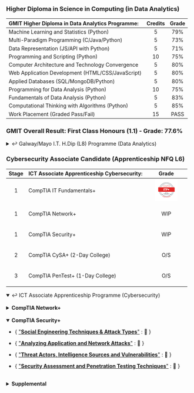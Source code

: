 ### Higher Diploma in Science in Computing (in Data Analytics)

| **GMIT Higher Diploma in Data Analytics Programme:**           | Credits | Grade   |
| :--------------------------------------------------------------|:-------:|:-------:|
| Machine Learning and Statistics (Python)                       | 5       | 79%     |
| Multi-Paradigm Programming (C/Java/Python)                     | 5       | 73%     |
| Data Representation (JS/API with Python)                       | 5       | 71%     |
| Programming and Scripting (Python)                             | 10      | 75%     |
| Computer Architecture and Technology Convergence               | 5       | 80%     |
| Web Application Development (HTML/CSS/JavaScript)              | 5       | 80%     |
| Applied Databases (SQL/MongoDB/Python)                         | 5       | 80%     |
| Programming for Data Analysis (Python)                         | 10      | 75%     |
| Fundamentals of Data Analysis (Python)                         | 5       | 83%     |
| Computational Thinking with Algorithms (Python)                | 5       | 85%     |
| Work Placement (Graded Pass/Fail)                              | 15      | PASS    |

### GMIT Overall Result: First Class Honours (1.1) - Grade: 77.6%

<details close>
	<summary>&#x21A9; Galway/Mayo I.T. H.Dip (L8) Programme (Data Analytics)</summary>

<!--
26/12/2021
"update repository ./mls-machine-learning-statistics - GMIT (Using Pandas with scikit-learn)."
-->
###### Machine Learning and Statistics { ["**mls**"](https://nbviewer.jupyter.org/github/SeanOhAileasa/mls-machine-learning-statistics/blob/main/mls-machine-learning-statistics.ipynb) : &#x1F4CC; } 

<!--
04/12/2021
"add repository ./mls-scikit-learn - An introduction to machine learning with scikit-learn."
-->
* { [``scikit-learn``](https://nbviewer.jupyter.org/github/SeanOhAileasa/mls-scikit-learn/blob/main/mls-scikit-learn.ipynb) : &#x1F6A7; }

	* { ["**Classification**"](https://nbviewer.org/github/SeanOhAileasa/pda-scikit-learn-classification/blob/main/pda-scikit-learn-classification.ipynb) : &#x1F6A7; }

	* { ["**Regression**"](https://nbviewer.org/github/SeanOhAileasa/mls-scikit-learn-regression/blob/main/mls-scikit-learn-regression.ipynb) : &#x1F6A7; }

	* { ["**Clustering**"](https://nbviewer.org/github/SeanOhAileasa/mls-scikit-learn-clustering/blob/main/mls-scikit-learn-clustering.ipynb) : &#x1F6A7; }

<!--
06/11/2021
"update repository ./mls-t-test - A t-test on some real-world data (sleep dataset). Overview of not just t-tests but an overview of the typical way to use statistics to do things like hypothesis testing (traditional old way of doing statistics)."
-->
* ``scipy-stats``
<!--
	* { ["**T-Test**"](https://nbviewer.org/github/SeanOhAileasa/mls-t-test/blob/main/mls-t-test.ipynb) : &#x1F6A7; }
-->
<!--
"add repository ./dcp-machine-learning-statistics - Statistical Thinking in Python (Part 1) (Graphical Exploratory Data Analysis)."
-->
* Supplemental Resources

	* { ["**DataCamp (Python)**"](https://nbviewer.org/github/SeanOhAileasa/dcp-python/blob/main/dcp-python.ipynb) : &#x1F6A7; } 

	* { ["**DataCamp (ML & Stats)**"](https://nbviewer.org/github/SeanOhAileasa/dcp-machine-learning-statistics/blob/main/dcp-machine-learning-statistics.ipynb) : &#x1F6A7; } 

<!--
"HOURS:1 - [README]: Complete and ready for submission."
-->
* End of Semester (Dec 2021):

	* { ["**Assessment**"](https://github.com/SeanOhAileasa/mls-scikit-learn-scipy-stats) : &#x1F4CC; }

<!--
09/01/2021
"update repository ./mpp-multi-paradigm-programming - GMIT Multi-Paradigm Programming module 30% MCS & written quiz completed."
-->
###### Multi-Paradigm Programming { ["**mpp**"](https://nbviewer.jupyter.org/github/SeanOhAileasa/mpp-multi-paradigm-programming/blob/main/mpp-multi-paradigm-programming.ipynb) : &#x1F4CC; }

<!--
20/12/2021
"update repository ./fubar-c - GMIT Multi-Paradigm Programming module Assessment: Link to repository mpp-multi-paradigm-programming."
-->
* { ["**C**"](https://nbviewer.jupyter.org/github/SeanOhAileasa/fubar-c/blob/main/fubar-c.ipynb) : &#x1F6A7; } 

<!--
"..."
-->
* { ["**Java**"](https://nbviewer.jupyter.org/github/SeanOhAileasa/fubar-java/blob/main/fubar-java.ipynb) : &#x1F6A7; }

<!--
22/12/2021
"update repository ./mpp-multi-paradigm-programming - GMIT Multi-Paradigm Programming module Assessment (Report) completed."
-->
* End of Semester (Dec 2021):

	* { ["**Assessment**"](https://nbviewer.org/github/SeanOhAileasa/mpp-multi-paradigm-programming/blob/main/mpp-multi-paradigm-programming.ipynb#Winter-21/22-Assessment) : &#x1F4CC; }

<!--
26/11/2021
"update repository ./drp-data-representation - Packages for APIs."
-->
###### Data Representation { ["**drp**"](https://nbviewer.jupyter.org/github/SeanOhAileasa/drp-data-representation/blob/main/drp-data-representation.ipynb) : &#x1F4CC; } 

<!--
05/01/2022
"update repository ./drp-app-server - Ooops password displayed (now changed). Updated: i. script db.py and ii. README."
-->
* { ["**App-server (``flask``)**"](https://nbviewer.org/github/SeanOhAileasa/drp-app-server/blob/main/drp-app-server.ipynb) : &#x1F4CC; }

<!--
26/11/2021
"update repository ./data-representation-courseware - Week 8 Quiz (Server side)." 
-->
* End of Semester (Dec 2021):

	* { ["**Assessment**"](https://github.com/SeanOhAileasa/data-representation-courseware) : &#x1F4CC; } 

###### Computational Thinking with Algorithms

<!--
22/05/2021
"update repository ./cta-analysing"
-->
* { ["**Analysing**"](https://nbviewer.jupyter.org/github/SeanOhAileasa/cta-analysing/blob/main/cta-analysing.ipynb) : &#x1F4CC; } 

<!-- 
23/08/2021
""
"update repository ./cta-recursion - Fix links."
-->
* { ["**Recursion**"](https://nbviewer.jupyter.org/github/SeanOhAileasa/cta-recursion/blob/main/cta-recursion.ipynb) : &#x1F4CC; } 

<!--
26/05/2021
"update repository ./cta-sorting"
-->
* { ["**Sorting**"](https://nbviewer.jupyter.org/github/SeanOhAileasa/cta-sorting/blob/main/cta-sorting.ipynb) : &#x1F4CC; } 

<!-- 
25/04/2021
"update repository ./cta-searching - Overview of binary search with performance comparison over linear search. Pseudocode along with iterative implementation (recursive implementation outstanding). Walkthrough of iterative and recursion approaches completed in Java."
-->
* { ["**Searching**"](https://nbviewer.jupyter.org/github/SeanOhAileasa/cta-searching/blob/main/cta-searching.ipynb) : &#x1F4CC; } 

<!--
26/05/2021
"add repository ./cta-benchmark-algorithms - Python application to benchmark five different sorting algorithms. In addition, the report introduces the algorithms chosen and discusses the results of the benchmarking process."
-->
* End of Semester (May 2021):

	* { ["**Project (pdf)**"](https://raw.githubusercontent.com/SeanOhAileasa/cta-benchmark-algorithms/main/Computational-Thinking-with-Algorithms-Project-2021.pdf) : &#x1F4CC; } 

		* { ["**Project (src)**"](https://github.com/SeanOhAileasa/cta-benchmark-algorithms) : &#x1F4CC; } 

###### Fundamentals of Data Analysis { ["**mls**"](https://nbviewer.jupyter.org/github/SeanOhAileasa/mls-machine-learning-statistics/blob/main/mls-machine-learning-statistics.ipynb) : &#x1F4CC; }

<!--
01/12/2021
"update repository ./fda-numerical - Exploratory Analysis."
-->
* Supplemental Resources

	* { ["**Numerical Reasoning**"](https://nbviewer.org/github/SeanOhAileasa/fda-numerical/blob/main/fda-numerical.ipynb) : &#x1F6A7; } 

* End of Semester (Dec 2020):

	* { ["**Tasks**"](https://nbviewer.jupyter.org/github/SeanOhAileasa/fda-tasks/blob/main/Fundamentals-of-Data-Analysis-Tasks-2020.ipynb) : &#x1F4CC; } 

	* { ["**Project**"](https://nbviewer.jupyter.org/github/SeanOhAileasa/fda-regression/blob/main/Fundamentals-of-Data-Analysis-Regression-2020.ipynb) : &#x1F4CC; } 

<!--
07/09/2021
"update repository ./fda-numerical - Simple averages."
-->

###### Programming for Data Analysis { ["**mls**"](https://nbviewer.jupyter.org/github/SeanOhAileasa/mls-machine-learning-statistics/blob/main/mls-machine-learning-statistics.ipynb) : &#x1F4CC; }

* End of Semester (Dec 2020):

	* { ["**Tasks**"](https://nbviewer.jupyter.org/github/SeanOhAileasa/pda-numpy-random/blob/main/Programming-for-Data-Analysis-Assignment-2020.ipynb) : &#x1F4CC; } 

	* { ["**Project**"](https://nbviewer.jupyter.org/github/SeanOhAileasa/pda-numpy-random-simulation/blob/main/Programming-for-Data-Analysis-Project-2020.ipynb) : &#x1F4CC; } 

###### Applied Databases

<!--
05/07/2021
"add repository ./adb-MySQL"
-->
* { ["**MySQL**"](https://nbviewer.org/github/SeanOhAileasa/adb-MySQL/blob/main/adb-MySQL.ipynb) : &#x1F4CC; }

<!--
06/07/2021
"add repository ./adb-mongodb"
-->
* { ["**MongoDB**"](https://nbviewer.org/github/SeanOhAileasa/adb-mongodb/blob/main/adb-mongodb.ipynb) : &#x1F4CC; }

* End of Semester (Aug 2020):

	* { ["**Project**"](https://github.com/SeanOhAileasa/adb-sql-mongodb) : &#x1F4CC; } 

</details>

### Cybersecurity Associate Candidate (Apprenticeship NFQ L6)

|Stage|**ICT Associate Apprenticeship Cybersecurity:**|&nbsp;&nbsp;&nbsp;&nbsp;&nbsp;&nbsp;&nbsp;&nbsp;Grade&nbsp;&nbsp;&nbsp;&nbsp;&nbsp;&nbsp;&nbsp;&nbsp;|
|:-----:| :-----------------------------------------------|:-----:|
| 1     | CompTIA IT Fundamentals+                        | [![PASS](https://github.com/SeanOhAileasa/SeanOhAileasa/blob/master/rc/comptia/comptia-it-fundamentals-itf-certification.png?raw=true)](https://www.credly.com/badges/d628d8c9-4469-47b1-98d3-cded57ab813b/public_url)|
| 1     | <br/>CompTIA Network+<br/><br/>                                |   WIP   |
| 1     | <br/>CompTIA Security+<br/><br/>                               |   WIP   |
| 2     | <br/>CompTIA CySA+ (2-Day College)<br/><br/>                   |   O/S   |
| 3     | <br/>CompTIA PenTest+ (1-Day College)<br/><br/>                |   O/S   |

<details open>
	<summary>&#x21A9; ICT Associate Apprenticeship Programme (Cybersecurity)</summary> <br/>

<details close>
	<summary><b>CompTIA Network+</b></summary>
<!--
21/01/2022
"add repository ./nkp-cloud-concepts - Cloud Concepts."
"add repository ./nkp-concepts-and-characteristics-of-networking - Concepts and Characteristics of Networking."
"add repository ./nkp-network-services - Network Services."
"add repository ./nkp-network-topologies - Network Topologies."
"add repository ./nkp-osi-layers - OSI Layers."
"add repository ./nkp-ports-and-protocols - Ports and Protocols."
"add repository ./nkp-subnetting-and-supernetting - Subnetting and Supernetting."
"add repository ./nkp-wireless-technologies - Wireless Technologies."
-->
<!--
22/01/2022
"add repository ./nkp-networking-devices - Networking Devices."
-->
<!--
24/01/2022
"add repository ./nkp-advanced-networking - Advanced Networking."
-->
<!--
25/01/2022
"add repository ./nkp-network-storage-virtualization - Network Storage and Virtualization."
-->
<!--
27/01/2022
"add repository ./nkp-wide-area-network - Wide Area Network."
"add repository ./nkp-documentation-diagram-types - Documentation and Diagram Types."
--->
<!--
02/02/2022
"add repository ./nkp-disaster-recovery - Disaster Recovery."
"add repository ./nkp-scanning-monitoring-patching - Scanning and Monitoring and Patching."
--->
<!--
05/02/2022
"add repository ./nkp-remote-access-methods - Remote Access Methods."
"add repository ./nkp-physical-security-devices - Physical Security Devices."
"add repository ./nkp-authentication-access-control - Authentication and Access Control."
--->
<!--
09/02/2022
"add repository ./nkp-wireless-security - Wireless Security."
-->
<!--
10/02/2022
"add repository ./nkp-network-attacks - Network Attacks"
"add repository ./nkp-network-device-hardening - Network Device Hardening."
--->
<!--
16/02/2022
"add repository ./nkp-mitigation-techniques - Mitigation Techniques."
-->
<!--
17/02/2022
"add repository ./nkp-network-service-issues - Network Service Issues."
"add repository ./nkp-network-troubleshooting - Network Troubleshooting."
-->
<!--
19/02/2022
"add repository ./nkp-network-troubleshooting-tools - Network Troubleshooting Tools."
"add repository ./nkp-wired-connectivity-issues - Wired Connectivity Issues."
"add repository ./nkp-cabling-solutions - Cabling Solutions."
"add repository ./nkp-wireless-connectivity-issues - Wireless Connectivity Issues."
"add repository ./nkp-policies-best-practice-guidelines - Policies and Best Practice Guidelines."
-->

<details open>
	<summary>Network Concepts &#x21A9;</summary>

- { ["**Ports and Protocols**"](https://github.com/SeanOhAileasa/nkp-ports-and-protocols) : &#x1F6A7; }

- { ["**OSI Layers**"](https://github.com/SeanOhAileasa/nkp-osi-layers) : &#x1F6A7; }

- { ["**Concepts and Characteristics of Networking**"](https://github.com/SeanOhAileasa/nkp-concepts-and-characteristics-of-networking) : &#x1F6A7; }

- { ["**Subnetting and Supernetting**"](https://github.com/SeanOhAileasa/nkp-subnetting-and-supernetting) : &#x1F6A7; }

- { ["**Network Topologies**"](https://github.com/SeanOhAileasa/nkp-network-topologies) : &#x1F6A7; }

- { ["**Wireless Technologies**"](https://github.com/SeanOhAileasa/nkp-wireless-technologies) : &#x1F6A7; }

- { ["**Cloud Concepts**"](https://github.com/SeanOhAileasa/nkp-cloud-concepts) : &#x1F6A7; }

- { ["**Network Services**"](https://github.com/SeanOhAileasa/nkp-network-services) : &#x1F6A7; }

- { ["**Cabling Solutions**"](https://github.com/SeanOhAileasa/nkp-cabling-solutions) : &#x1F6A7; }

<details close>
	<summary>Introduction to IP</summary>

- A Series of Moving Trucks <br/>
	- Road <br/>
		- Network Topology (Ethernet - DSL - Cable System) <br/>
	- Truck <br/>
		- Internet Protocol (IP) <br/>
			- OSI Layer 3 <br/>
				- Network <br/>
					- Routing Layer (IP Address - Router - Packet) <br/>
			- Ethernet Network <br/>
				- Ethernet Header <br/>
				- Ethernet Payload <br/>
					- IP Traffic <br/>
						- IP Payload <br/>
							- TCP (or UDP) [OSI Layer 4 - Transport] <br/>
								- TCP Payload <br/>
									- HTTP Data (ex. Web Browsing) <br/>
				- Ethernet Trailer <br/>
				![Image: Ethernet Network](https://github.com/SeanOhAileasa/SeanOhAileasa/blob/master/rc/nkp/ip-protocol-ethernet-network.png?raw=true) <br/>
	- Box <br/>
		- Encapsulated - Transmission Control Protocol (TCP) and User Datagram Protocol (UDP) <br/>
			- Multiplexing <br/>
				- Use Multiple Applications Simultaneously
		- Transmission Control Protocol (TCP) <br/>
		![Image: UDP](https://github.com/SeanOhAileasa/SeanOhAileasa/blob/master/rc/nkp/tcpiposi.png?raw=true) <br/>
			- Connection-oriented <br/>
				- Acknowledgement (``ACK``) <br/>
			- Reliable Delivery <br/>
				- Numbers the Data Sent <br/>
			- Flow Control <br/>
			![Image: TCP](https://github.com/SeanOhAileasa/SeanOhAileasa/blob/master/rc/nkp/tcp-data-ack.png?raw=true) <br/>	
		- User Datagram Protocol (UDP) <br/>
			- Connectionless <br/>
			- Unreliable Delivery <br/>
				- No Error Recovery <br/>
				- No Reording of Data or Retransmissions <br/>
			- No Flow Control <br/>
				- Sender determines amount of Data Transmitted <br/>
				![Image: UDP](https://github.com/SeanOhAileasa/SeanOhAileasa/blob/master/rc/nkp/udp-data.png?raw=true) <br/>			
		- Ports (Written on Box) <br/>
			- IPv4 Sockets <br/>
				- Information Sent <br/>
					- Server IP Address <br/>
						- Protocol (TCP or UDP) <br/>
							- Server Application Port Number <br/>
					- Client IP Address <br/>
						- Protocol (TCP or UDP) <br/>
							- Client Prot Number <br/>
			- Groups <br/>
				- Non-ephemeral (Non-Temporary - Permanent) <br/>
					- Server ("well known") <br/>
						- ``0 - 1023`` <br/>
				- Ephemeral (Temporary) <br/>
					- Client (Real-time) <br/>
						- ``1024 - 65535`` <br/>
			- TCP and UDP Ports Numbers 
				- ``0 - 65535`` <br/>
					- No Conflict <br/>
	- Data <br/>
		- Application <br/>
			- TCP versus UDP <br/>
	- Internet Control Message Protocol (ICMP) <br/>
		- Administration <br/>
			- Carried by IP <br/>
				- Not used for Data Transfer <br/>
					- Text Messaging between Devices (ex. Time-To-Live Expired) <br/>
</details>

<details close>
	<summary>Common Ports</summary>

- Telecommunication Network (Telnet) ``tcp/23`` <br/>
- Secure Shell (SSH) ``tcp/22`` <br/>
- Domain Name System (DNS) ``udp/53`` <br/>
- [Email Transfer] Simple Mail Transfer Protocol (SMTP) ``tcp/25``  <br/>
	- (Email Receive: IMAP4 ``tcp/143`` - POP3 ``tcp/110``) <br/>
- Secure File Transfer Protocol (SFTP) ``tcp/22``  <br/>
	- (Encrypted SSH Protocol as the underlying communication) <br/>
- File Transfer Protocol ``tcp/20`` (active mode data) ``tcp/21`` (control) <br/>
- Trival File Transfer Protcol ``udp/69``	 <br/>
- Dynamic Host Configuration Protocol (DHCP) ``udp/67`` ``udp/68`` <br/>
- Hypertext Transfer Protocol (HTTP) ``tcp/80``  <br/>
	- Hypertext Transfer Protocol Secure (HTTPS) ``tcp/443`` <br/>
- Simple Network Management Protocol (SNMP) ``udp/161`` <br/>
- Remote Desktop Protocol (RDP) ``tcp/3389`` <br/>
- Network Time Protocol (NTP) ``udp/123`` <br/>
- Session Initiation Protocol (SIP) ``tcp/5060`` ``tcp/5061`` <br/>
- Server Message Block (SMB) ``tcp/445`` <br/>
	(Common Internet File System - CIFS) <br/>
- [Email Receive] Post Office Protocol v3 (POP3) ``tcp/110`` <br/>
	- [Email Receive] Internet Message Access Protocol v4 (IMAP4) ``tcp/143`` <br/>
- Lightweight Directory Access Protocol (LDAP) ``tcp/389`` <br/>
	- Lightweight Directory Access Protocol Secure (LDAPS) ``tcp/636`` <br/>
- H.323 ``tcp/1720`` <br/>
</details>

<details close>
	<summary>Understanding Open Systems Interconnection (OSI) Model</summary>

- OSI Protocol Suite (OSI Model built based on these OSI Protocols) <br/>
	- Guide [thus the term "Model"] <br/>
		- The OSI Model <br/>
			- Layer 1 Physical Layer [``!=``Protocols] <br/>
				- Network Physics [Signaling / Cabling / Connectors] - [NIC - Cable - Hub] <br/>
					- Problems <br/>
						- Fix Cabling - Punch-downs <br/>
						- Run Loopback Test - Test and/or replace Cables - Swap Adapter Cards <br/>
			- Layer 2 Data Link Layer ["switching"] - [Frame - MAC Address - EUI-48 - EUI-64 - Switch] <br/>
				- Network Basic Language [Foundation of Communication] <br/>
				- Data Link Control (DLC) Protocols <br/>
					- Media Access Control (MAC) Address on an Ethernet Network <br/>
			- Layer 3 Network Layer ["routing"] - [IP Address - Router - Packet] <br/>
				- Internet Address (IP) <br/>
					- Fragments Frames [Traverse different Networks]
					- IP Fragmentation <br/>
						- Multiples of ``8``
							- No. Fragmentation offset bits in IP Header <br/>
			- Layer 4 Transport Layer ["post office"] - [TCP Segment - UDP Datagram] <br/>
				- Parcels & Letters <br/>
				- Transmission Control Protocol (TCP) or User Datagram Protocol (UDP) <br/>
			- Layer 5 Session Layer - [Control Protocols - Tunnelling Protocols] <br/>
				- Communication Management between Devices [Start / Stop / Restart] <br/>
					- Duplex [Full / Half] <br/>
			- Layer 6 Presentation Layer [Often combined with Application Layer] - [SSL / TLS] <br/>
				- Character Encoding <br/>
				- Application Encryption <br/>
			- Layer 7 Application Layer [User Sees] <br/>
				- HTTP <br/>
				- FTP <br/>
				- DNS <br/>
				- POP3 <br/>
	        ![Image: OSI Model](https://github.com/SeanOhAileasa/SeanOhAileasa/blob/master/rc/nkp/osi-model.png?raw=true) <br/>			
			- Wireshark <br/>
</details>

<details close>
	<summary>Introduction to Ethernet</summary>

- Small Office/Home Office (SOHO) Local Area Network (LAN) <br/>
- Enterprise Network <br/>
- Ethernet Frame [Packet Analyser] <br/>
	- Preamble [``7`` bytes] <br/>
		- ``101010...`` <br/>
	- Start Frame Delimiter (SFD) [``1`` byte] <br/>
		- ``1010101011`` <br/>
	- Destination MAC Address [``6`` bytes] <br/>
	- Source MAC Address [``6`` byte] <br/>
	- Type [EtherType] - [``2`` bytes] <br/>
	- Payload - [``46-1500`` bytes] <br/>
		- IP - TCP (or UDP) <br/>
	- Frame Check Sequence (FCS) <br/>
		- CRC - Checksum of Frame <br/>
- Media Access Control (MAC) Address <br/>
	- Physical Address of Network Adaptor <br/>
		- Unique to a Device <br/>
	- 48-bits [``6`` bytes] - [Hexadecimal] <br/>
		- Organisationally Unique Identifier (OUI) [1st Half] <br/>
			- Manufacturer <br/>
		- Network Interface Controller-Specific [2nd Half] <br/>
			- Serial No. <br/>
- Connect Ethernet Device to a Network <br/>
	- Configuration Parameters <br/>
		- Duplex <br/>
			- Half-duplex <br/>
				- Device ``!=`` Send/Receive Simultaneously <br/>
					- Send Only or Receive Only <br/>
				- Hub - [All Traffic to All Devices] <br/>
					- Communicate Simultaneously <br/>
						- Frames create a Collision <br/>
							- Wait Random Time <br/>
								- Retry Communication <br/>
						- CSMA/CD [``!=`` Used Today] <br/>
							- CS (Carrier Sense) <br/>
								- Ethernet Adaptor Listens for available Carrier <br/>
									- Send Frame to Network <br/>
							- MA (Multiple Access) <br/>
								- ``>1`` Devices on Network <br/>
							- CD (Collision Detect) <br/>
								- Communicate Simultaneously [Collision] <br/>
									- Identify Collision <br/>
										- Transmit a Jam Signal [Everyone Knows] <br/>
										- Wait Random Time <br/>
				- Switch Interfaces <br/>
					- Usually only when Connecting another Half-duplex Device <br/>
			- Full-duplex  <br/>
				- Device ``==`` Send/Receive Simultaneously <br/>
					- Switch + Endstation Configured Correctly <br/>
				- Switch Interface <br/>
					- Determines Intelligently Traffic <br/>
						- Source creates Ethernet Frame [MAC Address] <br/>
							- Frame to Switch <br/>
								- Lookup Function [MAC in Table] <br/> 
				- Wireless  <br/>
					- CSMA/CA (Collison Avoidance) <br/>
						- Collision Detection not Possible <br/>
							- Sending Station <br/>
								- ``!=`` "hear" other Station <br/>						 
						- Hidden Node Problem <br/>
							- Station A can hear the Access Point <br/>
								- Station B can hear the Access Point <br/>
									- Station A cannot hear Station B <br/>
						- Send Data <br/>
							- Ready to Send (RTS) <br/>
								- "I'm Ready" <br/>
							- Clear to Send (CTS) <br/>
								- "You're Clear" <br/>
</details>

<details close>
	<summary>Network Switching Overview</summary>

- Switching <br/>
	- Forwarding or Dropping Frames  <br/>
		- Based on Destination MAC Address <br/>
	- Constantly Update [Table - from Source] <br/>
		- MAC Addresses <br/>
		- Associated Interfaces <br/>
	- Prevent Network Loops  <br/>
		- Spanning Tree Protocol (STP) <br/>
- Frame Switching <br/>
	- Fast Ethernet ``F``  <br/>
		- Slot (Card) ``F#``  <br/>
			- Interface (Device) ``F#/#`` [MAC Address] <br/>
	- Table [within Switch] <br/>
		- List of seen MAC Addresses <br/>
		- List of associated Output Interfaces <br/>
- Frame Switching between Switches <br/>
	- Independent Table (each Switch) <br/>
		- List of MAC Addresses <br/>
		- List of Output Interfaces <br/>
- Learn the MACs (Incoming Traffic - Note Source) <br/>
	- Flooding Unknown MACs <br/>
		- Send Frame to All <br/>
	- No Flooding of MACs <br/>
- Address Resolution Protocol (ARP) <br/>
	- Broadcast [Determine MAC Address based on IP Address] <br/>
		- Packet Analyzer <br/>
		- Command Line ``arp -a`` <br/>
</details>

<details close>
	<summary>Collision Domains and Broadcast Domains</summary>

- Collision Domains [Half-duplex Networks] <br/>
	- Collision [Hub] <br/>
		- Normal Process (Network Communication) <br/>
	- CSMA/CD <br/>
		- Carrier Sense Multiple Access (CSMA) <br/>
			- Network Stations Listening <br/>
				- Determine if able to Communication <br/>
		- Collison Detection (CD) <br/>
			- Network Stations recognise Collision Occurred <br/>
				- Clear Network [Sending Jam Signal] <br/>
					- Retransmit <br/>
	- Historial Footnote [One Big Segment] <br/>
		- Coax Network <br/>
			- Stations Connected on same Cable <br/>
		- Ethernet Hub <br/>
			- Stations Connected to Central Device <br/>
	- Segment different Networks (Segment out Collision Domains) <br/>
		- Switch (or Bridge) <br/>
			- Each side of Switch a different Collision Domain <br/>
	- Modern Footnote <br/>
		- Switch (Collision Domains Removed) <br/>
			- Full-duplex <br/>
				- Stations can Send / Receive Simultaneously <br/>
					- No Concern of a Collision <br/>
					![Image: Collision Domains](https://github.com/SeanOhAileasa/SeanOhAileasa/blob/master/rc/nkp/collision-domains.png?raw=true) <br/>
- Broadcast Frames (Different to Collisions) [Necessary Evil] <br/>
	- Send Broadcast Address <br/>
		- Spread the Word (All must Know) <br/>
			- Address Resolution Protocol (ARP) Requests <br/>
			- Operating System Notifications <br/>
			- Some Dynamic Routing Protocols <br/>
				- Advertise Available Network Routes <br/>
- Broadcast Domains <br/>
	- Switch Network [Switch / Bridge] <br/>
		- All See Broadcast <br/>
	- Router <br/>
		- Separating Network <br/>
			- Block Broadcast <br/>
	- Segment Network 
		- Segmenting Broadcasts [Particular Broadcast Domain] <br/>
		![Image: Broadcast Domains](https://github.com/SeanOhAileasa/SeanOhAileasa/blob/master/rc/nkp/broadcast-domains.png?raw=true) <br/>
</details>

<details close>
	<summary>Unicasts and Broadcasts and Multicasts</summary>

- Unicast [One Station to One Station] <br/>
	- One-to-One Relationship <br/>
		- Web Browsing Session <br/>
		- File Transfers <br/>
	- Scale Issues <br/>
		- Not Optimal for Streaming Media <br/>
- Broadcast [One Station to All at Once] <br/>
	- Broadcast Domain [Limit Scope - Subnet] <br/>
		- Routing Updates & OS Communication <br/>
		- IPv4 <br/>
			- Address Resolution Protocol ``ARP`` Request <br/>
		- Broadcast Frames <br/>
			- Slow Network Performance <br/>
		- IPv6 [``!=`` Broadcast] <br/>
			- Multicast [Compromise between Unicast & Broadcast] <br/>
				- One-to-Many Relationship [Delivery to Interested Systems] <br/>
					- Multimedia Delivery <br/>
					- Stock Exchanges <br/>
				- Specialised [Limited Scope] <br/>
					- Scale Issues <br/>
						- Infrastructure Devices <br/>
							- Understand Multicast <br/>
						- End-devices <br/>
							- Subscribe / View Multicast Information] <br/>
</details>

<details close>
	<summary>Protocol Data Unit (PDU)</summary>

- Unit of Information (Transmission) [Sent at a particular OSI Layer] <br/>
	- Switch <br/>
		- PDU <br/>
			- Ethernet <br/>
				- Frame of Data [No Knowledge of its Contents] <br/>
	- IP <br/>
		- PDU <br/>
			- Packet of Data <br/>
	- TCP <br/>
		- PDU <br/>
			- TCP Segment <br/>
	- UDP <br/>
		- PDU <br/>
			- UDP Datagram <br/>
- Source to Destination <br/>
	- Encapsulation <br/>
		- OSI Layer [7, 6, & 5] <br/>
			- Data Associated with Application <br/>
		- OSI Layer [4]  <br/>
			- Add TCP Header <br/>
				- PDU Included (within TCP Packet) [Contains Application Information] <br/>
		- OSI Layer [3]  <br/>
			- Add IP Header <br/>
				- PDU Included [Contains TCP Header & Application Information]
		- OSI Layer [2] <br/>
			- MAC Addresses (Encapsulate Data Link Frame) <br/>
		- OSI Layer [1]  <br/>
			- Send Across the Network <br/>
	- Decapsulation [Frame on other side of Network] <br/>
		- OSI Layer [2] <br/>
			- Data Link Frame <br/>
				- Strip off Headers [Frame Header / IP Header / TCP Header] <br/>
					- Application PDU for Destination <br/>
					![Image: PDU](https://github.com/SeanOhAileasa/SeanOhAileasa/blob/master/rc/nkp/pdu-encapsulation-decapsulation.png?raw=true) <br/>
- Maximum Transmission Unit (MTU) <br/>
	- Determines Maximum Size of IP Fragment sent across Network <br/>
		- Without Fragmenting the Data <br/>
	- Fragmentation [Negative Impact on Communication Efficiency] <br/>
		- Takes Time [Fragment Packet into Smaller Pieces] <br/>
		- Lose Fragments [Loses Entire Packet] <br/>
			- Retransmit all Fragments <br/>
		- Sometimes Do Not Know its Happening <br/>
			- MTU Size Unknown [One End of Network to the Other] <br/>
				- Commonly Automated when Session is Established <br/>
					- Internet Control Message Protocol (ICMP) Filtered [Often Inaccurate] <br/>
						- Requiring Manual Configuration [MTU Values] <br/>
		- Build Ethernet Frame (Fragmentation affects the Information) <br/>
			- TCP Data [1460 bytes]  <br/>
				- TCP Header [20 bytes] <br/>
					- IP Header [20 bytes] <br/>
			- Wrap Ethernet  <br/>
				- [14 bytes - Header] <br/>
				- [4 bytes - Frame Check Sequence FCS] <br/>
			- Tunnel over Different Connection [VPN] <br/>
				- Hit Maximum Size (Ethernet Frame) [1500 bytes] <br/>
					- Fragment Data before sending through Tunnel <br/>
					![Image: Build Ethernet Frame](https://github.com/SeanOhAileasa/SeanOhAileasa/blob/master/rc/nkp/build-ethernet-frame.png?raw=true) <br/>
						- Fragments always mulitiples of ``8`` [# of Fragmentation Offset bits in IP Header] <br/>
	- Troubleshooting <br/>
		- Size usually Configured Once (not changed often) [Network Infrastructure Based] <br/>
		- Concern for Tunneled Traffic [VPN] <br/>
			- Additional Headers [Around the IP Information] <br/>
				- Now too Large for Ethernet Network [Requiring Fragmentation] <br/>
		- Applications that do not want its Data Fragmented <br/>
			- Don't Fragment (DF) <br/>
				- Special bit in IP Header [Do Not Fragment] <br/>
					- Message through Internet Control Message Protocol (ICMP) [DF Set] <br/>
			- Configure MTU [Without Fragmentation] <br/>
				- ``ping`` [Start with Maximum Size of ``1500`` bytes - Keep Lowering] <br/>
					- Maximum size of IP Packet [ICMP Header (``8`` bytes) & IP Header (``20`` byte) = ``1472``] <br/>
						- ``ping -f -l 1472 <ip address>`` [Windows] <br/>
							- ``-f`` <br/> 
								- ``!=`` Fragment <br/>
							- ``-l`` <br/>
								- Specify Link [``1472``] <br/>
							- ``<ip address>`` <br/>
								- Device on other side of the Communication <br/>
</details>

<details close>
	<summary>Network Segmentation</summary>

- Local Area Network <br/>
	- Physical <br/>
		- Group of Devices in the same Broadcast Domain <br/>
			- Switches (x2) <br/>
				- Broadcast Domains (x2) [Devices not aware of other Switches] <br/>
					- Segmentation via Physical Devices [No VLAN] <br/>
						- Difficult to Scale <br/>
						![Image: Devices in Same Broadcast Domain (Physical)](https://github.com/SeanOhAileasa/SeanOhAileasa/blob/master/rc/nkp/physical-segmentation.png?raw=true) <br/>
	- Logical [Segmentation within Switch] <br/>
		- Virtual LAN (VLAN) [Separated Logically] <br/>
		![Image: Devices in Same Broadcast Domain (Logical)](https://github.com/SeanOhAileasa/SeanOhAileasa/blob/master/rc/nkp/logical-segmentation.png?raw=true) <br/>
			- Configuration <br/>
				- Multiple Switches <br/>
					- Trunk [Physical Connection between Switches] <br/>
						- Transmit Multiple VLANs across Trunk <br/>
							- Standard ``802.1Q`` [``.1Q`` Trunk] <br/>
							![Image: VLAN Trunking](https://github.com/SeanOhAileasa/SeanOhAileasa/blob/master/rc/nkp/trunk.png?raw=true) <br/>
		- Ethernet Frame [Normal Frame] <br/>
			- Packet Analyser <br/>
				- Preamble [``7`` bytes] <br/>
					- ``101010...`` <br/>
				- Start Frame Delimiter (SFD) [``1`` byte] <br/>
					- ``1010101011`` <br/>
				- Destination MAC Address [``6`` bytes] <br/>
				- Source MAC Address [``6`` byte] <br/>
				- Type [EtherType] - [``2`` bytes] <br/>
				- Payload - [``46-1500`` bytes] <br/>
					- IP - TCP (or UDP) <br/>
				- Frame Check Sequence (FCS) <br/>
					- CRC - Checksum of Frame <br/>	
			- Identify Frame Source & Destination [Fit VLAN Information within Frame] <br/>
				- Add VLAN Field [Sending Information over Trunk] <br/>
					- VLAN Header [Specify Destination VLAN] <br/>
						- Packet Analyser [``12`` bits = 4094 VLANs] <br/>
						- Cisco Switches <br/>
							- Normal Range [``1`` to ``1005``] <br/>
							- Extended Range [``1006`` to ``4094``] <br/>
						- Other Switches [``1`` to ``4094``] <br/>
						- Reserved VLAN Numbers [``0`` & ``4095``] <br/>
							- Cannot Specify as separate VLANs on Switch <br/>
			- Trunking Process <br/>
				- Information sent to the ``.1Q`` Interface <br/>
					- Add VLAN Information to the Frame <br/>
						- Sent across Trunk <br/>
				- Other Side VLAN Tag taken out of Frame <br/>
					- Sent to appropriate VLAN <br/>
			- Trunk [No Longer Used]  <br/>
				- Inter-Switch Link (ISL) <br/>
</details>

<details close>
	<summary>Spanning Tree Protocol</summary>

- Ethernet Switches [Connect via Single Cable] <br/>
	- Second Cable [Creates Loop between both Switches] <br/>
		- No Counting Mechanism at the MAC Layer [Until Cable Pulled out of a Switch] <br/>
			- Sending Traffic back and forth Forever <br/>
				- Break Network <br/>
- Loop Protection <br/>
	- Spanning Tree Protocol (STP) <br/>
		- Standards <br/>
			- ``802.1D`` <br/>
		- Prevent Loops (Bridged [Switched] Networks) <br/>
			- MAC Layer <br/>
		- Port Configured to use STP <br/>
			- States <br/>
				- Blocking <br/>
					- ``!=`` Forwarding to Prevent Loop <br/>
				- Listening <br/>
					- ``!=`` Forwarding & Cleaning the MAC Table <br/>
				- Learning <br/>
					- ``!=`` Forwarding & Adding to the MAC Table <br/>
				- Forwarding <br/>
					- Data Passes Through (Fully Operational) <br/>
				- Disabled <br/>
					- Administrator Turns Off Port <br/>
		- Configured (Automatically - May take Longer Path Traversal) Interfaces <br/>
			- Root Switch [x1 on any STP Network] <br/>
				- Root Port (RP) <br/>
					- Other Switches [Interface closest to Root Switch designated Root Port] <br/>
						- Allows Traffic to Traverse Particular Interface <br/>
							- Other Interface <br/>
								- Traffic Allowed to Traverse <br/>
									- Designated Port (DP) <br/>
							- Port STP Disabled [Prevent Loop] <br/>
								- Blocked Port (BP) <br/>
								![Image: STP Network](https://github.com/SeanOhAileasa/SeanOhAileasa/blob/master/rc/nkp/stp-network.png?raw=true) <br/>
		- Switch Fails or Link Disconnected <br/>
			- Converge Network & Restructure Devices [Reconfigure through STP] <br/>
				- Maintains Loop Free Environment <br/>
					- Convergence Process [Network Back] <br/>
						- ``30`` to ``50`` Seconds <br/>
				![Image: Switch or Link Fails then STP Reconfigures](https://github.com/SeanOhAileasa/SeanOhAileasa/blob/master/rc/nkp/link-broken-stp-reconfigure.png?raw=true) <br/>
	- STP Updated <br/>
		- Rapid Spanning Tree Protocol (RSTP) <br/>
			- Standard <br/>
				- ``802.1w`` <br/>
					- Convergence Process [Network Back] <br/>
						- 	``6`` Seconds <br/>
					- Backwards-compatible with ``802.1D`` STP [Mix in Network] <br/>
					- Update not Wholesale Change <br/>
</details>

<details close>
	<summary>Switch Interface Properties</summary>

- Interface Configuration <br/>
	- Ethernet <br/>
		- Speed [10 / 100 / 1000 or Faster Ethernet] & Duplex [Half / Full] <br/>
			- Setting must Match at both Sides [Automatic or Manual] <br/>
		- IP Address [Particular Interface] <br/>
			- Layer 3 Interfaces [on a Router] <br/>
			- VLAN Interfaces [Access to particular VLAN on a Switch] <br/>
			- Management Interfaces <br/>
			- Workstation <br/>
				- IP Address <br/>
				- Subnet Mask / CIDR Block <br/>
				- Default Gateway <br/>
				- DNS (Optional) <br/>
	- Switch <br/>
		- VLAN Interface [Determine Membership] <br/>
			- Assign VLAN # to Interface Connected to Device [Port assigned a VLAN] <br/>
		- Designated Trunk Interfaces <br/>
			- Specify as a Trunk Interface [Connecting Switches Together] <br/>
			- Specify VLANs allowed to Communicate via Trunk <br/> 
		- Switch Tagged Frame [Information] <br/>
			- VLAN Number <br/>
				- VLAN Tag Removed from Frame on other Side <br/> 
					- Frame Placed on the Proper VLAN <br/>
		- Switch Untagged Frame <br/>
			- Send Management Frames [Common] <br/>
				- Default or Native VLAN <br/>
					- Traffic on particular VLAN ``!=`` Tag Added going across Trunk <br/>
					![Image: Trunk](https://github.com/SeanOhAileasa/SeanOhAileasa/blob/master/rc/nkp/trunk.png?raw=true) <br/>
		- Demilitarised Zone (DMZ) [Additional Layer of Security] <br/>
			- Access from Outside [Access Certain Resources within DMZ] <br/>
				- Prevents Access to Internal Network [Devices] <br/>
				![Image: Demilitarised Zone](https://github.com/SeanOhAileasa/SeanOhAileasa/blob/master/rc/nkp/dmz.png?raw=true) <br/>
		- Ethernet Cable [Switch Power over Ethernet (PoE)] <br/>
			- Data Connection <br/>
				- Power [x1 Wire for Network & Electricity] <br/>
					- Power over Ethernet (PoE) [Power Difficulty due to Location] <br/>
						- VoIP Phone <br/>
						- Wireless Access Point (AP) <br/>
						- Remote Camera [Security] <br/>
					- Switch provides Power [Power over Ethernet (PoE)] <br/>
						- Endspan Power over Ethernet Connection [Built-in Power] <br/>
						- Switch ``!=`` Power over Ethernet (PoE) Capability <br/>
							- Midspan [Power Injector in the Middle of the Communication] <br/>
						- Power Modes [Power over Ethernet (PoE)] <br/>
							- A <br/>
								- Power on same Wires used for Data <br/>
							- B <br/>
								- Spare Wires used for the Power <br/>
						- Specification [PoE] <br/>
							- PoE IEEE ``802.3af-2003`` <br/>
								- Original [Part of ``802.3`` Ethernet Standard] <br/>
								- DC Power [Over PoE Connection] <br/>
									- ``15.4W`` <br/>
									- ``350mA`` [Maximum Current] <br/>
							- PoE+ IEEE ``802.3at-2009`` <br/>
								- Updated [Part of ``802.3`` Ethernet Standard)] <br/>
								- DC Power [Over PoE Connection] <br/>
									- ``25.5W`` <br/>
									- ``600mA`` [Maximum Current] <br/>
	- Port Mirroring <br/>
		- Connect Monitoring Device [Switch Port Analyser (SPAN)] <br/>
			- Traffic Examination [Copy] <br/>
				- Send to Monitoring Device <br/>
		- Intrusion Prevention System (IPS) <br/>
			- Configure IPS Switch [Be a Port Mirror (SPAN Port)] <br/>
				- Create Tapped Connection [Copy] <br/>
					- Data to Destination <br/>
					- Copy of Data sent to IPS <br/>
</details>

<details close>
	<summary>Static and Dynamic Routing</summary>

- Send IP Packets [Across Network] <br/>
	- Forwarding Decisions [Based on Destination IP Address] <br/>
- Routing [Knows the Next Step] <br/>
	- Packet asks for Directions [Every Hop Along the Way] <br/>
		- Directions (Steps) held in a Routing Table <br/>
	- Static Routing [Define List of Available Routes] <br/>
		- Administrator Define the Routes Manually <br/>
			- Advantages <br/>
				- Small/Simple Network [Easier if Statically Routed] <br/>
				- No Overhead from Routing Protocols <br/>
					- CPU <br/>
					- Memory <br/>
					- Bandwidth <br/>
				- Remote Sites [Sub Networks] <br/>
					- One way to send Data <br/>
				- Consider to be Secure  <br/>
					- No Routing Protocols Analysing how Traffic is Forwarded <br/>
			- Disadvanges <br/>
				- Difficult to Administer on Larger Networks <br/>
				- No Automatic Method to prevent Routing Loops <br/>
				- Link down (Network Change) requires Manual Reconfiguration <br/>
					- No Automatic Routing if Outage Occurs <br/>
		- Configuration [x2 Static Routes] <br/>
			- Table Update [Perspective of Particular Router (Router 1)] <br/>
				- Network Address (Sam) [Route] <br/>
					- ``10.10.20.0/24`` [Network of Jack] <br/>
						- Router Address [Next Hop] <br/>
							- ``10.10.40.2/24`` [Hop to Jack] <br/>					
					- ``10.10.30.0/24`` [Network of Teal'c] <br/>
						- Router Address [Next Hop] <br/>
							- ``10.10.50.2/24`` [Hop to Teal'c] <br/>
				![Image: Static Routes](https://github.com/SeanOhAileasa/SeanOhAileasa/blob/master/rc/nkp/static-routes.png?raw=true) <br/>
	- Dynamic Routing <br/>
		- Routers Send Updates [(Almost) Real-time] <br/>
			- Advantages <br/>
				- No Manual Route Calculations or Management <br/>
				- New Routers Populated Automatically <br/>
				- Very Scalable <br/>
			- Disadvantages <br/>
				- Uses bandwidth to send Updates <br/>
					- Overhead Required [CPU - Memory - Bandwidth] <br/>
				- Requires Some Inital Configuration <br/>
		- Configuration [Automatic] <br/>
			- Remote Routers <br/>
				- Send Routing Update [All other Routers] <br/>
					- Receiving Router [Table (Routing) Automatically Updated] <br/>
						- Routing Information Protocol Version 2 (RIPv2) Update <br/>
	- Gateway of Last Resort <br/>
		- Default Route [Special Static Route] <br/>
			- Configured inside Router <br/>
				- No Match <br/>
					- Then Send this Way <br/>
			- Router make no Traffic Routing Decisions <br/> 
				- Remote Site [Common] <br/>
					- Traffic [One-way] <br/>
						- Traffic Inside [Send Traffic Outside] <br/> 
						- Traffic Outside [Send Traffic Inside] <br/>
</details>

<details close>
	<summary>Interior Gateway Protocol (IGP) and Exterior Gateway Protocol (EGP)</summary>

- Interior Vs. Exterior <br/>
	- Autonomous System (AS) <br/>
		- Existing as an Independent Entity [Independent Network] <br/>
			- Group of IP Addresses under Common Control [IP Networks] <br/>
		- Point of Reference <br/>
			- Networks inside of our Control <br/>
			- Networks outside of our Control <br/>
- Interior Gateway Protocol (IGP) <br/>
	- Within Single Automous System (AS) [Internal] <br/>
		- ``!=`` Route between AS [Outside of our Control] <br/>
	- IPv4 [Dynamic Routing Protocols] <br/>
		- Open Shortest Path First Version 2 (OSPFv2) <br/>
		- Routing Information Protocol Version 2 (RIPv2) <br/>
		- Cisco Networks <br/>
			- Enhanced Interior Gateway Routing Protocol (EIGRP) <br/>
	- IPv6 [Dynamic Routing Protocols] <br/>
		- Open Shortest Path First Version 3 (OSPFv3) <br/>
		- Routing Information Protocol next generation (RIPng) <br/>
		- Enhanced Interior Gateway Routing Protocol (EIGRP) for IPv6 <br/>
- Exterior Gateway Protocol [Route Between AS] <br/>
	- Leverages IGP at the AS to handle Local Routing <br/>
	- Border Gateway Protocol (BGP) [Routing Protocol] <br/>
		- Connect to Internet <br/>
- Interior & Exterior Routing <br/>
	- Autonomous System (x4) <br/>
		- Running Protocols <br/>
			- Routing Information Protocol (RIP) <br/>
			- Enhanced Interior Gateway Routing Protocol (EIGRP) <br/>
			- Open Shortest Path First (OSPF) <br/>
			- Routing Information Protocol Version 2 (RIPv2) <br/>
		- Communicate Outside AS <br/>
			- Using Exterior Protocol [Border Gateway Protocol (BGP)] <br/>
				- Internet Connection <br/>
				- All Device [Route from One Side to the Other]  
				![Image: Border Gateway Protocol (BGP)](https://github.com/SeanOhAileasa/SeanOhAileasa/blob/master/rc/nkp/bgp.png?raw=true) <br/>
</details>

<details close>
	<summary>Dynamic Routing Protocols</summary>

- Routing Network [Use a Dynamic Routing Protocol] <br/>
	- Communicates between Routers [Know All Available Routes] <br/>
		- Provide Subnet Information to the Routers <br/>
- Determine Best Path (based on Gathered Information) [Forward Traffic] <br/>
	- Outage (Link Down) Reconverge [Build new Routes] <br/>
		- Update Routes <br/>
			- Every Dynamic Routing Protocol has different Convergence Process <br/>
- Router Determines Traffic Path <br/>
	- List Best Routes to Worst Routes <br/>
		- Distance [Hops] <br/>
			- Algorithm [Formula] <br/>
				- Distance-ventor Routing Protocols <br/>
					- ``#`` of Hops <br/>
						- Vector [Distance] <br/>
					- Usually Automatic <br/>
						- Very Little Configuration <br/>
					- Good for Smaller Networks <br/>
						- ``!=`` Scale to very Larget Networks <br/>
					- Standard <br/>
						- Routing Information Protocol (RIP) <br/>
						- Routing Information Protocol Version 2 (RIPv2) <br/>
						- Enhanced Interior Gateway Routing Protocol (EIGRP) [Cisco] <br/>
					- ``!=`` Speed <br/>
						- Lowest Hops to Destination [Sam: ``R2`` ``R1``] <br/> 
						![Image: Distance-vector Routing](https://github.com/SeanOhAileasa/SeanOhAileasa/blob/master/rc/nkp/distance-vector-routing-protocol.png?raw=true) <br/>
		- Link State [Quality] <br/>
			- Algorithm [Formula] <br/>
				- Link-state Routing Protocols <br/>
					- Connection Quality <br/>
						- Information Passed (Routers) related to current Connectivity <br/>
							- Up [Can Get There] <br/>
							- Down [Cannot Get There] <br/>
					- Considers Speed of Link <br/>
						- Faster Link gets Higher Priorty <br/>
					- Very Scalable <br/>
						- Used most often in Large Networks <br/>
					- Standard <br/>
						- Open Shortest Path First (OSPF) <br/>
					- ``!=`` Distance <br/>
						- Fastest Connection to Destination [Sam: ``R2`` ``R3`` ``R1``] <br/>
						![Image: Link-state Routing](https://github.com/SeanOhAileasa/SeanOhAileasa/blob/master/rc/nkp/link-state-routing-protocol.png?raw=true) <br/>
		- Hybrid Routing Protocols <br/>
			- Combined Distance-vector and Link-state <br/>
				- Border Gateway Protocol (BGP) <br/>
					- Route based on Paths or Network Policies or Configured Rule-sets <br/>
- Environment [Dynamic Routing Protocol to Use] <br/>
	- Convergence [Rebuilding Routes (Outage or Link Down)] <br/>
		- Time <br/>
	- Standard Protocols <br/>
		- Routing Information Protocol (RIP) [Distance-vector] <br/>
		- Open Shortest Path First (OSPF) [Link-state] <br/>
	- Proprietary Protocols <br/>
		- Enhanced Interior Gateway Routing Protocol (EIGRP) [Cisco] <br/>
</details>

<details close>
	<summary>IPv4 and IPv6 Addressing</summary>

- TCP/IP [Network Protocol of Choice] <br/>
	- Devices assigned Unique IP Address <br/>
		- Combined with Subnet Mask <br/>
			- Local Device to Determine what IP Subnet its Lives <br/>
			- Not Transmitted across the Network [Local Device] <br/>
- IP Address [``!=`` Single Address] <br/>
	- Combination of Network ID and Host ID <br/>
		- Subnet Mask Determines (via IP Address) the Network and Host <br/>
			- Just as Important as the IP Address <br/>
	- OSI Layer 3 Addresses <br/>
		- IPv4 (Internet Protocol version 4) <br/>
			- 32-bit Address <br/>
			![Image: IPv4 Address](https://github.com/SeanOhAileasa/SeanOhAileasa/blob/master/rc/nkp/ipv4-address.png?raw=true) <br/>
		- IPv6 (Internet Protocol version 6) <br/>
			- 128-bit Address [340 Undecillion] <br/>
			![Image: IPv4 Address](https://github.com/SeanOhAileasa/SeanOhAileasa/blob/master/rc/nkp/ipv6-address.png?raw=true) <br/>
			- Compression <br/>
				- Group Zeros [Abbreviated ``::`` (x1 Only)] <br/>
				- Leading Zeros Optional <br/>
				![Image: IPv4 Address](https://github.com/SeanOhAileasa/SeanOhAileasa/blob/master/rc/nkp/ipv4-address-compression.png?raw=true) <br/>
</details>

<details open>
	<summary>Configuring IPv6</summary>

- Dual-stack Routing [Common Implementation] <br/>
	- Dual-stack IPv4 & IPv6 [Protocols ``!=`` Talk to Each Other] <br/>
		- Run at the same Time [OSI Layer 3 Device] <br/>
	- IPv4 <br/>
		- Configured with IPv4 Addresses [Subnet Masks / DNS etc] <br/>
		- Maintains an IPv4 Routing Table <br/>
		- Router <br/>
			- Uses IPv4 Dynamic Routing Protocols <br/>
	- IPv6 [Same Device with Separate Configuration Area] <br/>
		- Configured with IPv6 Addresses [Subnet Masks / DNS etc] <br/>
		- Maintains a separate IPv6 Routing Table <br/>
		- Router <br/>
			- Uses IPv4 Dynamic Routing Protocols <br/>	
- ``!=`` Networks Upgraded [Parts with Support for IPv6] <br/>
	- Tunnel IPv4 into IPv6 [IPv6 into IPv4] <br/>
		- ``6to4`` Tunnelling <br/>
			- Send IPv6 over existing IPv4 Network <br/>
				- Requires Relay Routes [Both End of the Communication] <br/>
					- IP Protocol ``41`` [Transition Technology] <br/>
						- Identify Special Packets [Contain IPv6 Information] <br/>
			- ``!=`` Support for Network Address Translation (NAT) <br/>
				- May Apply to Specific Network Configurations [Transition Technology] <br/>
		- ``4in6`` Tunnelling <br/>
			- Existing IPv6 Network Tunnelling IPv4 Traffic <br/>
	- Teredo Tunnel [Windows] <br/>
		- Tunnel IPv6 through Network Address Translated (NAT) IPv4 [Common Configuration] <br/>
			- End-to-end IPv6 Through an IPv4 Network <br/>
				- ``!=`` Configurations on IPv4 Routers <br/>
				- ``!=`` IPv6 Router Required <br/>
			- Temporary Workaround until IPv6 can be used Natively on Network (?) <br/>
	- Miredo (Open-source Teredo) [Linux / BSD Unix / MAC OS X] <br/>
		- Same Full Functionality as Teredo <br/>
</details>

</details> <!-- END (Network Concepts) -->

<details close>
	<summary>Infrastructure &#x21A9;</summary>

- { ["**Networking Devices**"](https://github.com/SeanOhAileasa/nkp-networking-devices) : &#x1F6A7; }

- { ["**Advanced Networking**"](https://github.com/SeanOhAileasa/nkp-advanced-networking) : &#x1F6A7; }

- { ["**Network Storage and Virtualization**"](https://github.com/SeanOhAileasa/nkp-network-storage-virtualization) : &#x1F6A7; }

- { ["**Wide Area Network**"](https://github.com/SeanOhAileasa/nkp-wide-area-network) : &#x1F6A7; }
</details> <!-- END (Infrastructure) -->

<details close>
	<summary>Network Operations &#x21A9;</summary>

- { ["**Documentation and Diagram Types**"](https://github.com/SeanOhAileasa/nkp-documentation-diagram-types) : &#x1F6A7; }

- { ["**Disaster Recovery**"](https://github.com/SeanOhAileasa/nkp-disaster-recovery) : &#x1F6A7; }

- { ["**Scanning and Monitoring and Patching**"](https://github.com/SeanOhAileasa/nkp-scanning-monitoring-patching) : &#x1F6A7; }

- { ["**Remote Access Methods**"](https://github.com/SeanOhAileasa/nkp-remote-access-methods) : &#x1F6A7; }

- { ["**Policies and Best Practice Guidelines**"](https://github.com/SeanOhAileasa/nkp-policies-best-practice-guidelines) : &#x1F6A7; }
</details> <!-- END (Network Operations) -->

<details close>
	<summary>Network Security &#x21A9;</summary>

- { ["**Physical Security Devices**"](https://github.com/SeanOhAileasa/nkp-physical-security-devices) : &#x1F6A7; }

- { ["**Authentication and Access Control**"](https://github.com/SeanOhAileasa/nkp-authentication-access-control) : &#x1F6A7; }

- { ["**Wireless Security**"](https://github.com/SeanOhAileasa/nkp-wireless-security) : &#x1F6A7; }

- { ["**Network Attacks**"](https://github.com/SeanOhAileasa/nkp-network-attacks) : &#x1F6A7; }

- { ["**Network Device Hardening**"](https://github.com/SeanOhAileasa/nkp-network-device-hardening) : &#x1F6A7; }

- { ["**Mitigation Techniques**"](https://github.com/SeanOhAileasa/nkp-mitigation-techniques) : &#x1F6A7; }
</details> <!-- END (Network Security) -->

<details close>
	<summary>Network Troubleshooting and Tools &#x21A9;</summary>

- { ["**Network Troubleshooting**"](https://github.com/SeanOhAileasa/nkp-network-troubleshooting) : &#x1F6A7; }

- { ["**Network Troubleshooting Tools**"](https://github.com/SeanOhAileasa/nkp-network-troubleshooting-tools) : &#x1F6A7; }

- { ["**Wired Connectivity Issues**"](https://github.com/SeanOhAileasa/nkp-wired-connectivity-issues) : &#x1F6A7; }

- { ["**Wireless Connectivity Issues**"](https://github.com/SeanOhAileasa/nkp-wireless-connectivity-issues) : &#x1F6A7; }
</details> <!-- END (Network Troubleshooting and Tools) -->

</details> <!-- END (CompTIA Network+) -->

<br/>

<details open>
	<summary><b>CompTIA Security+</b></summary>
<!--
02/04/2022
"add repository ./syp-social-engineering-and-types-of-attacks"
-->

- { ["**Social Engineering Techniques & Attack Types**"](https://github.com/SeanOhAileasa/syp-social-engineering-and-types-of-attacks/blob/main/README.md) : &#x1F6A7; }

- { ["**Analyzing Application and Network Attacks**"](https://github.com/SeanOhAileasa/syp-analyzing-application-and-network-attacks/blob/main/README.md) : &#x1F6A7; }

- { ["**Threat Actors, Intelligence Sources and Vulnerabilities**"](https://github.com/SeanOhAileasa/syp-threat-actors-Intelligence-sources-and-vulnerabilities/blob/main/README.md) : &#x1F6A7; }

- { ["**Security Assessment and Penetration Testing Techniques**"](https://github.com/SeanOhAileasa/syp-security-assessment-and-penetration-testing-techniques/blob/main/README.md) : &#x1F6A7; }
</details> <!-- END (CompTIA Security+) -->

<br/>

<details close>
	<summary><b>Supplemental</b></summary>

<!-- 
### HSE Ransomware Research

17/05/2021
"add repository ./unc1878"
-->
<!--
### GMIT - Higher Diploma in Science in Computing (Software Dev.)

###### Supplemental Course Material (without Formal Assessment or Qualification) &#x1F6A7;

* { ["**Java**"](https://nbviewer.jupyter.org/github/SeanOhAileasa/fubar-java/blob/main/fubar-java.ipynb) : &#x1F4CC; }

10/06/2021
"add repository ./fubar-java"
-->
<!--
### GMIT - Certificate in Cybersecurity Operations (SPA - NFQ: L9)

###### Supplemental Course Material (without Formal Assessment or Qualification) &#x1F6A7;

* { ["**Python**"](https://nbviewer.jupyter.org/github/SeanOhAileasa/fubar-python/blob/main/fubar-python.ipynb) : &#x1F4CC; } 

14/07/2021
"update repository ./fubar-python"
-->

###### Case Studies (Self-Learning)

<!--
17/01/2022
"add repository ./hse-cyber-attack"
-->
* { ["**HSE Cyber Attack**"](https://github.com/SeanOhAileasa/hse-cyber-attack) : &#x1F6A7; }

###### Supplemental Resources (Self-Learning)

<!--
17/01/2022
"add repository ./cwe-app-server"
-->
* { ["**App-server (``flask``)**"](https://github.com/SeanOhAileasa/cwe-app-server) : &#x1F6A7; }

<!--
03/12/2021
"update repository ./mls-cyber-security - IOT Device Detection."
-->
* { ["**Machine Learning for Cyber Security**"](https://nbviewer.jupyter.org/github/SeanOhAileasa/mls-cyber-security/blob/main/mls-cyber-security.ipynb) : &#x1F6A7; } 

* { ["**App-server (``flask``)**"](https://github.com/SeanOhAileasa/cwe-app-server) : &#x1F6A7; }

<!--
03/12/2021
"update repository ./mls-cyber-security - IOT Device Detection."
-->
* { ["**Machine Learning for Cyber Security**"](https://nbviewer.jupyter.org/github/SeanOhAileasa/mls-cyber-security/blob/main/mls-cyber-security.ipynb) : &#x1F6A7; } 

###### Programming Languages for Cybersecurity (Self-Learning)

<!--
"..."
-->
* { ["**Python**"](https://nbviewer.jupyter.org/github/SeanOhAileasa/fubar-python/blob/main/fubar-python.ipynb) : &#x1F6A7; }

</details> <!-- END (Supplemental) -->

</details> <!-- END (ICT Associate Apprenticeship Programme (Cybersecurity)) -->